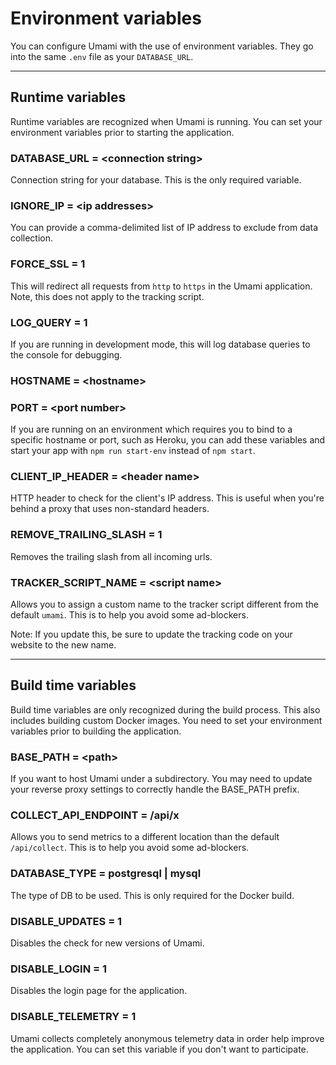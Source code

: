 # Environment variables

You can configure Umami with the use of environment variables. They go into the same `.env` file as your `DATABASE_URL`.

---

## Runtime variables

Runtime variables are recognized when Umami is running. You can set your environment variables prior to starting the application.

### DATABASE_URL = &lt;connection string&gt;

Connection string for your database. This is the only required variable.

### IGNORE_IP = &lt;ip addresses&gt;

You can provide a comma-delimited list of IP address to exclude from data collection.

### FORCE_SSL = 1

This will redirect all requests from `http` to `https` in the Umami application. Note, this does not apply to the tracking script.

### LOG_QUERY = 1

If you are running in development mode, this will log database queries to the console for debugging.

### HOSTNAME = &lt;hostname&gt;
### PORT = &lt;port number&gt;

If you are running on an environment which requires you to bind to a specific hostname or port, such as Heroku, you can add
these variables and start your app with `npm run start-env` instead of `npm start`.

### CLIENT_IP_HEADER = &lt;header name&gt;

HTTP header to check for the client's IP address. This is useful when you're
behind a proxy that uses non-standard headers.

### REMOVE_TRAILING_SLASH = 1

Removes the trailing slash from all incoming urls.

### TRACKER_SCRIPT_NAME = &lt;script name&gt;

Allows you to assign a custom name to the tracker script different from the default `umami`. This is to help you avoid some ad-blockers.

Note: If you update this, be sure to update the tracking code on your website to the new name.

---

## Build time variables

Build time variables are only recognized during the build process. This also includes building custom Docker images. You need to set your environment variables prior to building the application.

### BASE_PATH = &lt;path&gt;

If you want to host Umami under a subdirectory. You may need to update your reverse proxy settings to correctly handle the BASE_PATH prefix.

### COLLECT_API_ENDPOINT = /api/x

Allows you to send metrics to a different location than the default `/api/collect`. This is to help you avoid some ad-blockers.

### DATABASE_TYPE = postgresql | mysql

The type of DB to be used. This is only required for the Docker build.

### DISABLE_UPDATES = 1

Disables the check for new versions of Umami.

### DISABLE_LOGIN = 1

Disables the login page for the application.

### DISABLE_TELEMETRY = 1

Umami collects completely anonymous telemetry data in order help improve the application. You can set this variable if you don't want to participate.
